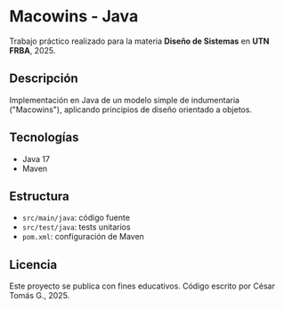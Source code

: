 # Macowins - Java

Trabajo práctico realizado para la materia **Diseño de Sistemas** en **UTN FRBA**, 2025.

## Descripción

Implementación en Java de un modelo simple de indumentaria ("Macowins"), aplicando principios de diseño orientado a objetos.

## Tecnologías

- Java 17
- Maven

## Estructura

- `src/main/java`: código fuente
- `src/test/java`: tests unitarios
- `pom.xml`: configuración de Maven

## Licencia

Este proyecto se publica con fines educativos. Código escrito por César Tomás G., 2025.
